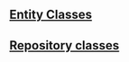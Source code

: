 ## [Entity Classes](entity-classes.md)

## [Repository classes](https://github.com/picme-gallery/picme-gallery-service/tree/master/src/main/java/edu/cnm/deepdive/picmegallery/model/dao)

